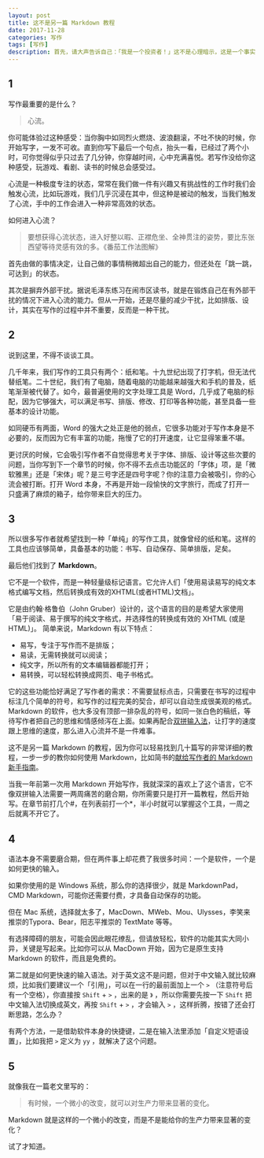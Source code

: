 ```yaml
---
layout: post
title: 这不是另一篇 Markdown 教程
date: 2017-11-28
categories: 写作
tags: [写作]
description: 首先，请大声告诉自己：「我是一个投资者！」这不是心理暗示，这是一个事实，一个对自己的重要认知。当你清楚的确认了这一点，你的行为就会因此改变，你的人生也会因此不同。
---
```


## 1

写作最重要的是什么？

> 心流。

你可能体验过这种感受：当你胸中如同烈火燃烧、波浪翻滚，不吐不快的时候，你开始写字，一发不可收。直到你写下最后一个句点，抬头一看，已经过了两个小时，可你觉得似乎只过去了几分钟，你穿越时间，心中充满喜悦。若写作没给你这种感受，玩游戏、看剧、读书的时候总会感受过。

心流是一种极度专注的状态，常常在我们做一件有兴趣又有挑战性的工作时我们会触发心流，比如玩游戏，我们几乎沉浸在其中，但这种是被动的触发，当我们触发了心流，手中的工作会进入一种非常高效的状态。

如何进入心流？

> 要想获得心流状态，进入好整以暇、正襟危坐、全神贯注的姿势，要比东张西望等待灵感有效的多。《番茄工作法图解》

首先由做的事情决定，让自己做的事情稍微超出自己的能力，但还处在「跳一跳，可达到」的状态。

其次是摒弃外部干扰。据说毛泽东练习在闹市区读书，就是在锻炼自己在有外部干扰的情况下进入心流的能力。但从一开始，还是尽量的减少干扰，比如排版、设计，其实在写作的过程中并不重要，反而是一种干扰。

## 2

说到这里，不得不谈谈工具。

几千年来，我们写作的工具只有两个：纸和笔。十九世纪出现了打字机，但无法代替纸笔。二十世纪，我们有了电脑，随着电脑的功能越来越强大和手机的普及，纸笔渐渐被代替了。如今，最普遍使用的文字处理工具是 Word，几乎成了电脑的标配，因为它够强大，可以满足书写、排版、修改、打印等各种功能，甚至具备一些基本的设计功能。

如同硬币有两面，Word 的强大之处正是他的弱点，它很多功能对于写作本身是不必要的，反而因为它有丰富的功能，拖慢了它的打开速度，让它显得笨重不堪。

更讨厌的时候，它会吸引写作者不自觉得思考关于字体、排版、设计等这些次要的问题，当你写到下一个章节的时候，你不得不去点击功能区的「字体」项，是「微软雅黑」还是「宋体」呢？是三号字还是四号字呢？你的注意力会被吸引，你的心流会被打断。打开 Word 本身，不再是开始一段愉快的文字旅行，而成了打开一只盛满了麻烦的箱子，给你带来巨大的压力。

## 3

所以很多写作者就希望找到一种「单纯」的写作工具，就像曾经的纸和笔。这样的工具也应该够简单，具备基本的功能：书写、自动保存、简单排版，足矣。

最后他们找到了 **Markdown**。

它不是一个软件，而是一种轻量级标记语言。它允许人们「使用易读易写的纯文本格式编写文档，然后转换成有效的XHTML(或者HTML)文档」。

它是由约翰·格鲁伯（John Gruber）设计的，这个语言的目的是希望大家使用「易于阅读、易于撰写的纯文字格式，并选择性的转换成有效的 XHTML (或是HTML)」。 简单来说，Markdown 有以下特点：

- 易写，专注于写作而不是排版；
- 易读，无需转换就可以阅读；
- 纯文字，所以所有的文本编辑器都能打开；
- 易转换，可以轻松转换成网页、电子书格式。

它的这些功能恰好满足了写作者的需求：不需要鼠标点击，只需要在书写的过程中标注几个简单的符号，和写作的过程完美的契合，却可以自动生成很美观的格式。Markdown 的软件，也大多没有顶部一排杂乱的符号，如同一张白色的稿纸，等待写作者把自己的思维和情感倾泻在上面。如果再配合[双拼输入法][1]，让打字的速度跟上思维的速度，那么进入心流并不是一件难事。

这不是另一篇 Markdown 的教程，因为你可以轻易找到几十篇写的非常详细的教程，一步一步的教你如何使用 Markdown，比如简书的[献给写作者的 Markdown 新手指南][2]。

当我一年前第一次用 Markdown 开始写作，我就深深的喜欢上了这个语言，它不像双拼输入法需要一两周痛苦的磨合期，你所需要只是打开一篇教程，然后开始写。在章节前打几个#，在列表前打一个\*，半小时就可以掌握这个工具，一周之后就离不开它了。

## 4

语法本身不需要磨合期，但在两件事上却花费了我很多时间：一个是软件，一个是如何更快的输入。

如果你使用的是 Windows 系统，那么你的选择很少，就是 MarkdownPad，CMD Markdown，可能你还需要付费，才具备自动保存的功能。

但在 Mac 系统，选择就太多了，MacDown、MWeb、Mou、Ulysses，李笑来推崇的Typora、Bear，阳志平推崇的 TextMate 等等。

有选择障碍的朋友，可能会因此眼花缭乱，但请放轻松，软件的功能其实大同小异，关键是写起来。比如你可以从 MacDown 开始，因为它是原生支持 Markdown 的软件，而且是免费的。

第二就是如何更快速的输入语法。对于英文这不是问题，但对于中文输入就比较麻烦，比如我们要建议一个「引用」，可以在一行的最前面加上一个 `>` （注意符号后有一个空格），你直接按 `Shift` + `>` ，出来的是 `》` ，所以你需要先按一下 `Shift` 把中文输入法切换成英文，再按 `Shift` + `>` ，才会输入 `>` ，这样折腾，按错了还会打断思路，怎么办？

有两个方法，一是借助软件本身的快捷键，二是在输入法里添加「自定义短语设置」，比如我把 `>` 定义为 `yy` ，就解决了这个问题。

## 5

就像我在一篇老文里写的：

> 有时候，一个微小的改变，就可以对生产力带来显著的变化。

Markdown 就是这样的一个微小的改变，而是不是能给你的生产力带来显著的变化？

试了才知道。

[1]:	http://www.jianshu.com/p/3d372b95efab
[2]:	http://www.jianshu.com/p/q81RER